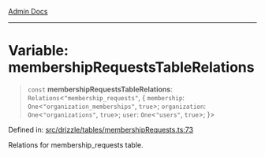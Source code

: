 [Admin Docs](/)

***

# Variable: membershipRequestsTableRelations

> `const` **membershipRequestsTableRelations**: `Relations`\<`"membership_requests"`, \{ `membership`: `One`\<`"organization_memberships"`, `true`\>; `organization`: `One`\<`"organizations"`, `true`\>; `user`: `One`\<`"users"`, `true`\>; \}\>

Defined in: [src/drizzle/tables/membershipRequests.ts:73](https://github.com/gautam-divyanshu/talawa-api/blob/1d38acecd3e456f869683fb8dca035a5e42010d5/src/drizzle/tables/membershipRequests.ts#L73)

Relations for membership_requests table.
